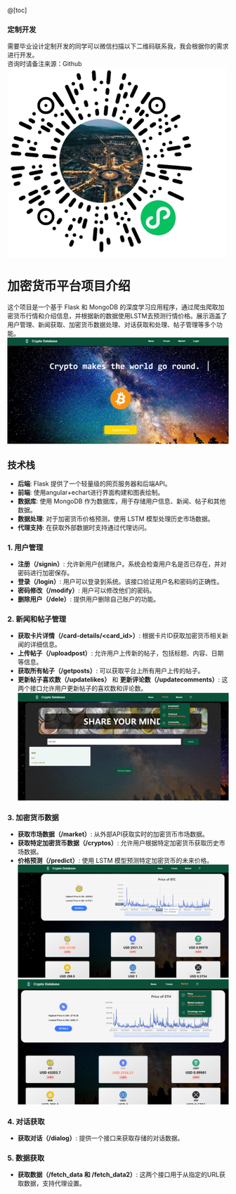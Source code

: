 @[toc]
### 定制开发
需要毕业设计定制开发的同学可以微信扫描以下二维码联系我，我会根据你的需求进行开发。  
咨询时请备注来源：Github
![在这里插入图片描述](./example/consult.png)
# 加密货币平台项目介绍
这个项目是一个基于 Flask 和 MongoDB 的深度学习应用程序，通过爬虫爬取加密货币行情和介绍信息，并根据新的数据使用LSTM去预测行情价格。展示涵盖了用户管理、新闻获取、加密货币数据处理、对话获取和处理、帖子管理等多个功能。
![在这里插入图片描述](./example/index.png)
## 技术栈
- **后端**: Flask 提供了一个轻量级的网页服务器和后端API。
- **前端**: 使用angular+echart进行界面构建和图表绘制。
- **数据库**: 使用 MongoDB 作为数据库，用于存储用户信息、新闻、帖子和其他数据。
- **数据处理**: 对于加密货币价格预测，使用 LSTM 模型处理历史市场数据。
- **代理支持**: 在获取外部数据时支持通过代理访问。

### 1. 用户管理
- **注册（/signin）**: 允许新用户创建账户。系统会检查用户名是否已存在，并对密码进行加密保存。
- **登录（/login）**: 用户可以登录到系统。该接口验证用户名和密码的正确性。
- **密码修改（/modify）**: 用户可以修改他们的密码。
- **删除用户（/dele）**: 提供用户删除自己账户的功能。

### 2. 新闻和帖子管理
- **获取卡片详情（/card-details/<card_id>）**: 根据卡片ID获取加密货币相关新闻的详细信息。
- **上传帖子（/uploadpost）**: 允许用户上传新的帖子，包括标题、内容、日期等信息。
- **获取所有帖子（/getposts）**: 可以获取平台上所有用户上传的帖子。
- **更新帖子喜欢数（/updatelikes）** 和 **更新评论数（/updatecomments）**: 这两个接口允许用户更新帖子的喜欢数和评论数。
![在这里插入图片描述](./example/forum.png)

### 3. 加密货币数据
- **获取市场数据（/market）**: 从外部API获取实时的加密货币市场数据。
- **获取特定加密货币数据（/cryptos）**: 允许用户根据特定加密货币获取历史市场数据。
- **价格预测（/predict）**: 使用 LSTM 模型预测特定加密货币的未来价格。
![在这里插入图片描述](./example/market.png)
![在这里插入图片描述](./example/market2.png)
### 4. 对话获取
- **获取对话（/dialog）**: 提供一个接口来获取存储的对话数据。

### 5. 数据获取
- **获取数据（/fetch_data 和 /fetch_data2）**: 这两个接口用于从指定的URL获取数据，支持代理设置。



